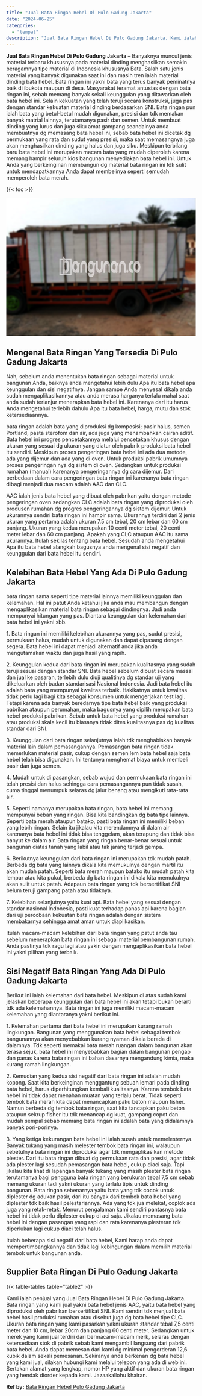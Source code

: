 ```yaml
---
title: "Jual Bata Ringan Hebel Di Pulo Gadung Jakarta"
date: "2024-06-25"
categories: 
  - "tempat"
description: "Jual Bata Ringan Hebel Di Pulo Gadung Jakarta. Kami ialah penjual yang Jual Bata Ringan Hebel Di Pulo Gadung Jakarta. Bata ringan yang kami jual yakni bata h..."
---
```


**Jual Bata Ringan Hebel Di Pulo Gadung Jakarta** – Banyaknya muncul jenis material terbaru khususnya pada material dinding menghasilkan semakin beragamnya tipe material di Indonesia khususnya Bata. Salah satu jenis material yang banyak digunakan saat ini dan masih tren ialah material dinding bata hebel. Bata ringan ini yakni bata yang terus banyak peminatnya baik di ibukota maupun di desa. Masyarakat teramat antusias dengan bata ringan ini, sebab memang banyak sekali keunggulan yang ditawarkan oleh bata hebel ini. Selain kekuatan yang telah teruji secara konstruksi, juga pas dengan standar kekuatan material dinding berdasarkan SNI. Bata ringan pun ialah bata yang betul-betul mudah digunakan, presisi dan tdk memakan banyak matrial lainnya, terutamanya pasir dan semen. Untuk membuat dinding yang lurus dan juga siku amat gampang seandainya anda membuatnya dg memasang bata hebel ini, sebab bata hebel ini dicetak dg permukaan yang rata dan sudut yang presisi, maka saat memasangnya juga akan menghasilkan dinding yang halus dan juga siku. Meskipun terbilang baru bata hebel ini merupakan macam bata yang mudah diperoleh karena memang hampir seluruh kios bangunan menyediakan bata hebel ini. Untuk Anda yang berkeinginan membangun dg material bata ringan ini tdk sulit untuk mendapatkannya Anda dapat membelinya seperti semudah memperoleh bata merah.

{{< toc >}}

![Jual Bata Ringan Hebel Di Pulo Gadung Jakarta](/images/jual-hebel-murah-10.png)

## Mengenal Bata Ringan Yang Tersedia Di Pulo Gadung Jakarta

Nah, sebelum anda menentukan bata ringan sebagai material untuk bangunan Anda, baiknya anda mengetahui lebih dulu Apa itu bata hebel apa keunggulan dan sisi negatifnya. Jangan sampe Anda menyesal dikala anda sudah mengaplikasikannya atau anda merasa harganya terlalu mahal saat anda sudah terlanjur menerapkan bata hebel ini. Karenanya dari itu harus Anda mengetahui terlebih dahulu Apa itu bata hebel, harga, mutu dan stok ketersediaannya.

bata ringan adalah bata yang diproduksi dg komposisi; pasir halus, semen Portland, pasta sterofom dan air, ada juga yang menambahkan cairan aditif. Bata hebel ini progres pencetakannya melalui pencetakan khusus dengan ukuran yang sesuai dg ukuran yang diatur oleh pabrik produksi bata hebel itu sendiri. Meskipun proses pengeringan bata hebel ini ada dua metode, ada yang dijemur dan ada yang di oven. Untuk produksi pabrik umumnya proses pengeringan nya dg sistem di oven. Sedangkan untuk produksi rumahan (manual) karenanya pengeringannya dg cara dijemur. Dari perbedaan dalam cara pengeringan bata ringan ini karenanya bata ringan dibagi menjadi dua macam adalah AAC dan CLC.

AAC ialah jenis bata hebel yang dibuat oleh pabrikan yaitu dengan metode pengeringan oven sedangkan CLC adalah bata ringan yang diproduksi oleh produsen rumahan dg progres pengeringannya dg sistem dijemur. Untuk ukurannya sendiri bata ringan ini hampir sama. Ukurannya terdiri dari 2 jenis ukuran yang pertama adalah ukuran 7.5 cm tebal, 20 cm lebar dan 60 cm panjang. Ukuran yang kedua merupakan 10 centi meter tebal, 20 centi meter lebar dan 60 cm panjang. Apakah yang CLC ataupun AAC itu sama ukurannya. Itulah sekilas tentang bata hebel. Sesudah anda mengetahui Apa itu bata hebel alangkah bagusnya anda mengenal sisi negatif dan keunggulan dari bata hebel itu sendiri.

## Kelebihan Bata Hebel Yang Ada Di Pulo Gadung Jakarta

bata ringan sama seperti tipe material lainnya memiliki keunggulan dan kelemahan. Hal ini patut Anda ketahui jika anda mau membangun dengan mengaplikasikan material bata ringan sebagai dindingnya. Jadi anda mempunyai hitungan yang pas. Diantara keunggulan dan kelemahan dari bata hebel ini yakni sbb.

1\. Bata ringan ini memiliki kelebihan ukurannya yang pas, sudut presisi, permukaan halus, mudah untuk digunakan dan dapat dipasang dengan segera. Bata hebel ini dapat menjadi alternatif anda jika anda mengutamakan waktu dan juga hasil yang rapih.

2\. Keunggulan kedua dari bata ringan ini merupakan kualitasnya yang sudah teruji sesuai dengan standar SNI. Bata hebel sebelum dibuat secara massal dan jual ke pasaran, terlebih dulu diuji qualitinya dg standar uji yang dikeluarkan oleh badan standarisasi Nasional Indonesia. Jadi bata hebel itu adalah bata yang mempunyai kwalitas terbaik. Hakikatnya untuk kwalitas tidak perlu lagi bagi kita sebagai konsumen untuk mengerjakan test lagi. Tetapi karena ada banyak beredarnya tipe bata hebel baik yang produksi pabrikan ataupun perumahan, maka bagusnya yang dipilih merupakan bata hebel produksi pabrikan. Sebab untuk bata hebel yang produksi rumahan atau produksi skala kecil itu biasanya tidak dites kualitasnya pas dg kualitas standar dari SNI.

3\. Keunggulan dari bata ringan selanjutnya ialah tdk menghabiskan banyak material lain dalam pemasangannya. Pemasangan bata ringan tidak memerlukan material pasir, cukup dengan semen lem bata hebel saja bata hebel telah bisa digunakan. Ini tentunya menghemat biaya untuk membeli pasir dan juga semen.

4\. Mudah untuk di pasangkan, sebab wujud dan permukaan bata ringan ini telah presisi dan halus sehingga cara pemasangannya pun tidak susah, cuma tinggal menumpuk selaras dg jalur benang atau mengikuti rata-rata air.

5\. Seperti namanya merupakan bata ringan, bata hebel ini memang mempunyai beban yang ringan. Bisa kita bandingkan dg bata tipe lainnya. Seperti bata merah ataupun batako, pasti bata ringan ini memiliki beban yang lebih ringan. Selain itu jikalau kita merendamnya di dalam air karenanya bata hebel ini tidak bisa tenggelam, akan terapung dan tidak bisa hanyut ke dalam air. Bata ringan yang ringan benar-benar sesuai untuk bangunan diatas tanah yang labil atau tak jarang terjadi gempa.

6\. Berikutnya keunggulan dari bata ringan ini merupakan tdk mudah patah. Berbeda dg bata yang lainnya dikala kita memukulnya dengan martil itu akan mudah patah. Seperti bata merah maupun batako itu mudah patah kita lempar atau kita pukul, berbeda dg bata ringan ini dikala kita memukulnya akan sulit untuk patah. Adapaun bata ringan yang tdk bersertifikat SNI belum teruji gampang patah atau tidaknya.

7\. Kelebihan selanjutnya yaitu kuat api. Bata hebel yang sesuai dengan standar nasional Indonesia, pasti kuat terhadap panas api karena bagian dari uji percobaan kekuatan bata ringan adalah dengan sistem membakarnya sehingga amat aman untuk diaplikasikan.

Itulah macam-macam kelebihan dari bata ringan yang patut anda tau sebelum menerapkan bata ringan ini sebagai material pembangunan rumah. Anda pastinya tdk ragu lagi atau yakin dengan mengaplikasikan bata hebel ini yakni pilihan yang terbaik.

## Sisi Negatif Bata Ringan Yang Ada Di Pulo Gadung Jakarta

Berikut ini ialah kelemahan dari bata hebel. Meskipun di atas sudah kami jelaskan beberapa keunggulan dari bata hebel ini akan tetapi bukan berarti tdk ada kelemahannya. Bata ringan ini juga memiliki macam-macam kelemahan yang diantaranya yakni berikut ini.

1\. Kelemahan pertama dari bata hebel ini merupakan kurang ramah lingkungan. Bangunan yang menggunakan bata hebel sebagai tembok bangunannya akan menyebabkan kurang nyaman dikala berada di dalamnya. Tdk seperti memakai bata merah ruangan dalam bangunan akan terasa sejuk, bata hebel ini menyebabkan bagian dalam bangunan pengap dan panas karena bata ringan ini bahan dasarnya mengandung kimia, maka kurang ramah lingkungan.

2\. Kemudian yang kedua sisi negatif dari bata ringan ini adalah mudah kopong. Saat kita berkeinginan menggantung sebuah lemari pada dinding bata hebel, harus diperhitungkan kembali kualitasnya. Karena tembok bata hebel ini tidak dapat menahan muatan yang terlalu berat. Tidak seperti tembok bata merah kita dapat menancapkan paku beton maupun fisher. Namun berbeda dg tembok bata ringan, saat kita tancapkan paku beton ataupun sekrup fisher itu tdk menancap dg kuat, gampang copot dan mudah sempal sebab memang bata ringan ini adalah bata yang didalamnya banyak pori-porinya.

3\. Yang ketiga kekurangan bata hebel ini ialah susah untuk memelesternya. Banyak tukang yang masih melester tembok bata ringan ini, walaupun sebetulnya bata ringan ini diproduksi agar tdk mengaplikasikan metode plester. Dari itu bata ringan dibuat dg permukaan rata dan presisi, agar tidak ada plester lagi sesudah pemasangan bata hebel, cukup diaci saja. Tapi jikalau kita lihat di lapangan banyak tukang yang masih plester bata ringan terutamanya bagi pengguna bata ringan yang berukuran tebal 7,5 cm sebab memang ukuran tadi yakni ukuran yang terlalu tipis untuk dinding bangunan. Bata ringan sebenarnya yaitu bata yang tdk cocok untuk diplester dg adukan pasir, dari itu banyak dari tembok bata hebel yang diplester tdk baik hasil pelestariannya. Ada yang tdk jua melekat, coplok ada juga yang retak-retak. Menurut pengalaman kami sendiri pantasnya bata hebel ini tidak perlu diplester cukup di aci saja. Jikalau memasang bata hebel ini dengan pasangan yang rapi dan rata karenanya plesteran tdk diperlukan lagi cukup diaci telah halus.

Itulah beberapa sisi negatif dari bata hebel, Kami harap anda dapat mempertimbangkannya dan tidak lagi kebingungan dalam memilih material tembok untuk bangunan anda.

## Supplier Bata Ringan Di Pulo Gadung Jakarta

{{< table-tables table="table2" >}}

Kami ialah penjual yang Jual Bata Ringan Hebel Di Pulo Gadung Jakarta. Bata ringan yang kami jual yakni bata hebel jenis AAC, yaitu bata hebel yang diproduksi oleh pabrikan bersertifikat SNI. Kami sendiri tdk menjual bata hebel hasil produksi rumahan atau disebut juga dg bata hebel tipe CLC. Ukuran bata ringan yang kami pasarkan yakni ukuran standar tebal 7,5 centi meter dan 10 cm, lebar 20cm dan panjang 60 centi meter. Sedangkan untuk merek yang kami jual terdiri dari bermacam-macam merk, selaras dengan ketersediaan stok di pabrik sebab kami mengambil langsung dari pabrik bata hebel. Anda dapat memesan dari kami dg minimal pengorderan 12,6 kubik dalam sekali pemesanan. Sekiranya anda berkenan dg bata hebel yang kami jual, silakan hubungi kami melalui telepon yang ada di web ini. Sertakan alamat yang lengkap, nomor HP yang aktif dan ukuran bata ringan yang hendak diorder kepada kami. Jazaakallohu khairan.

**Ref by:** [Bata Ringan Hebel Pulo Gadung Jakarta](https://id.wikipedia.org/wiki/Bata)
